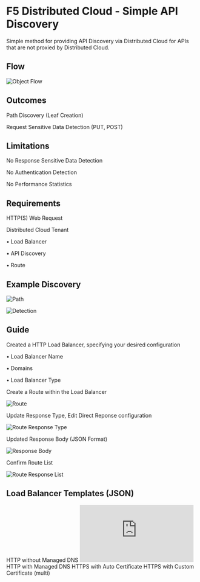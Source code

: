 # F5 Distributed Cloud - Simple API Discovery

Simple method for providing API Discovery via Distributed Cloud for APIs that are not proxied by Distributed Cloud.

## Flow

![Object Flow](https://github.com/stockerts/f5xc-app-discovery/blob/main/static/flow.png)

## Outcomes

Path Discovery (Leaf Creation)

Request Sensitive Data Detection (PUT, POST)

## Limitations

No Response Sensitive Data Detection

No Authentication Detection

No Performance Statistics

## Requirements

HTTP(S) Web Request

Distributed Cloud Tenant

•	Load Balancer

•	API Discovery

•	Route

## Example Discovery

![Path](https://github.com/stockerts/f5xc-app-discovery/blob/main/static/leaf.jpg)

![Detection](https://github.com/stockerts/f5xc-app-discovery/blob/main/static/discovery.jpg)

## Guide

Created a HTTP Load Balancer, specifying your desired configuration

•	Load Balancer Name

•	Domains

•	Load Balancer Type

Create a Route within the Load Balancer

![Route](https://github.com/stockerts/f5xc-app-discovery/blob/main/static/route.jpg)

Update Response Type, Edit Direct Reponse configuration

![Route Response Type](https://github.com/stockerts/f5xc-app-discovery/blob/main/static/route_type_response.jpg)

Updated Response Body (JSON Format)

![Response Body](https://github.com/stockerts/f5xc-app-discovery/blob/main/static/response_body.jpg)

Confirm Route List

![Route Response List](https://github.com/stockerts/f5xc-app-discovery/blob/main/static/route_response.jpg)

## Load Balancer Templates (JSON)

HTTP without Managed DNS
![LB Template HTTP](https://github.com/stockerts/f5xc-app-discovery/blob/main/route_response.json)
HTTP with Managed DNS
HTTPS with Auto Certificate
HTTPS with Custom Certificate (multi)